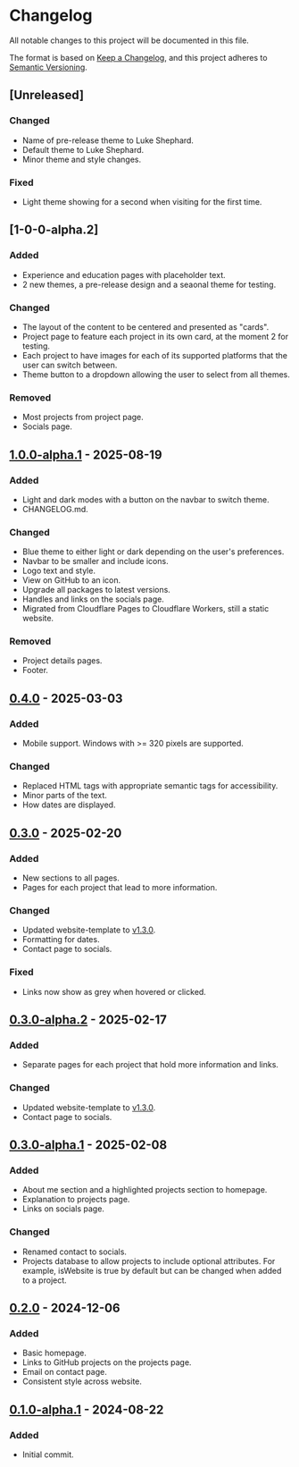 # Changelog

All notable changes to this project will be documented in this file.

The format is based on [Keep a Changelog](https://keepachangelog.com/en/1.1.0/),
and this project adheres to [Semantic Versioning](https://semver.org/spec/v2.0.0.html).

## [Unreleased]

### Changed

- Name of pre-release theme to Luke Shephard.
- Default theme to Luke Shephard.
- Minor theme and style changes.

### Fixed

- Light theme showing for a second when visiting for the first time.

## [1-0-0-alpha.2]

### Added

- Experience and education pages with placeholder text.
- 2 new themes, a pre-release design and a seaonal theme for testing.

### Changed

- The layout of the content to be centered and presented as "cards".
- Project page to feature each project in its own card, at the moment 2 for testing.
- Each project to have images for each of its supported platforms that the user can switch between.
- Theme button to a dropdown allowing the user to select from all themes.

### Removed

- Most projects from project page.
- Socials page.

## [1.0.0-alpha.1] - 2025-08-19

### Added

- Light and dark modes with a button on the navbar to switch theme.
- CHANGELOG.md.

### Changed

- Blue theme to either light or dark depending on the user's preferences.
- Navbar to be smaller and include icons.
- Logo text and style.
- View on GitHub to an icon.
- Upgrade all packages to latest versions.
- Handles and links on the socials page.
- Migrated from Cloudflare Pages to Cloudflare Workers, still a static website.

### Removed

- Project details pages.
- Footer.

## [0.4.0] - 2025-03-03

### Added

- Mobile support. Windows with >= 320 pixels are supported.

### Changed

- Replaced HTML tags with appropriate semantic tags for accessibility.
- Minor parts of the text.
- How dates are displayed.

## [0.3.0] - 2025-02-20

### Added

- New sections to all pages.
- Pages for each project that lead to more information.

### Changed

- Updated website-template to [v1.3.0](https://github.com/lukeshephard/website-template/releases/tag/v1.3.0).
- Formatting for dates.
- Contact page to socials.

### Fixed
- Links now show as grey when hovered or clicked.

## [0.3.0-alpha.2] - 2025-02-17

### Added

- Separate pages for each project that hold more information and links.

### Changed

- Updated website-template to [v1.3.0](https://github.com/lukeshephard/website-template/releases/tag/v1.3.0).
- Contact page to socials.

## [0.3.0-alpha.1] - 2025-02-08

### Added

- About me section and a highlighted projects section to homepage.
- Explanation to projects page.
- Links on socials page.

### Changed
- Renamed contact to socials.
- Projects database to allow projects to include optional attributes. For example, isWebsite is true by default but can be changed when added to a project.

## [0.2.0] - 2024-12-06

### Added

- Basic homepage.
- Links to GitHub projects on the projects page.
- Email on contact page.
- Consistent style across website.

## [0.1.0-alpha.1] - 2024-08-22

### Added

- Initial commit.

[1.0.0-alpha.1]: https://github.com/lukeshephard/personal-website/compare/v0.4.0...v1.0.0-alpha.1
[0.4.0]: https://github.com/lukeshephard/personal-website/compare/v0.3.0...v0.4.0
[0.3.0]: https://github.com/lukeshephard/personal-website/compare/v0.2.0...v0.3.0
[0.3.0-alpha.2]: https://github.com/lukeshephard/personal-website/compare/v0.3.0-alpha.1...v0.3.0-alpha.2
[0.3.0-alpha.1]: https://github.com/lukeshephard/personal-website/compare/v0.2.0...v0.3.0-alpha.1
[0.2.0]: https://github.com/lukeshephard/personal-website/compare/v0.1.0-alpha.1...v0.2.0
[0.1.0-alpha.1]: https://github.com/lukeshephard/personal-website/commits/v0.1.0-alpha.1